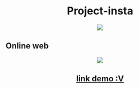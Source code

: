<h1 align="center">Project-insta</h1>
<p align="center"><img src="https://l.top4top.io/p_1806k1fuq0.jpeg"/></p>

## Online web
<p align="center"><img src="https://a.top4top.io/p_18063jpcx1.png"/></p>
<h2 align="center"><a href="https://ihackyours.github.io/project-insta/">link demo :V</a></h2>

